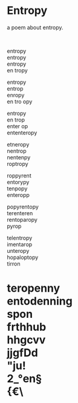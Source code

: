 # Entropy

a poem about entropy.

<br>

entropy\
entropy\
entropy\
en tropy

entropy\
entrop\
enropy\
en tro opy

entropy\
en trop\
enter op\
ententeropy

etneropy\
nentrop\
nentenpy\
roptropy

roppyrent\
entorypy\
tenpopy\
enteropp

popyrentopy\
terenteren\
rentoparopy\
pyrop

telentropy\
imentarop\
unteropy\
hopaloptopy\
tirron

teropenny\
entodenning\
spon\
frthhub\
hhgcvv\
jjgfDd\
"ju!\
2_°en§\
{€\
=
